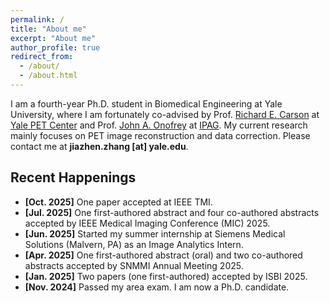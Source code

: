 ```yaml
---
permalink: /
title: "About me"
excerpt: "About me"
author_profile: true
redirect_from: 
  - /about/
  - /about.html
---
```


I am a fourth-year Ph.D. student in Biomedical Engineering at Yale University, where I am fortunately co-advised by Prof. [Richard E. Carson](https://medicine.yale.edu/profile/richard-carson/) at [Yale PET Center](https://medicine.yale.edu/pet/) and Prof. [John A. Onofrey](https://medicine.yale.edu/profile/john-onofrey/) at [IPAG](https://medicine.yale.edu/bioimaging/ipa/). 
My current research mainly focuses on PET image reconstruction and data correction.
Please contact me at **jiazhen.zhang [at] yale.edu**.


Recent Happenings
------
* **[Oct. 2025]** One paper accepted at IEEE TMI.
* **[Jul. 2025]** One first-authored abstract and four co-authored abstracts accepted by IEEE Medical Imaging Conference (MIC) 2025.
* **[Jun. 2025]** Started my summer internship at Siemens Medical Solutions (Malvern, PA) as an Image Analytics Intern.
* **[Apr. 2025]** One first-authored abstract (oral) and two co-authored abstracts accepted by SNMMI Annual Meeting 2025.
* **[Jan. 2025]** Two papers (one first-authored) accepted by ISBI 2025.
* **[Nov. 2024]** Passed my area exam. I am now a Ph.D. candidate.

